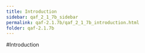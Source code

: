 ```yaml
---
title: Introduction
sidebar: qaf_2_1_7b_sidebar
permalink: qaf-2.1.7b/qaf_2_1_7b_introduction.html
folder: qaf-2.1.7b
---
```

#Introduction